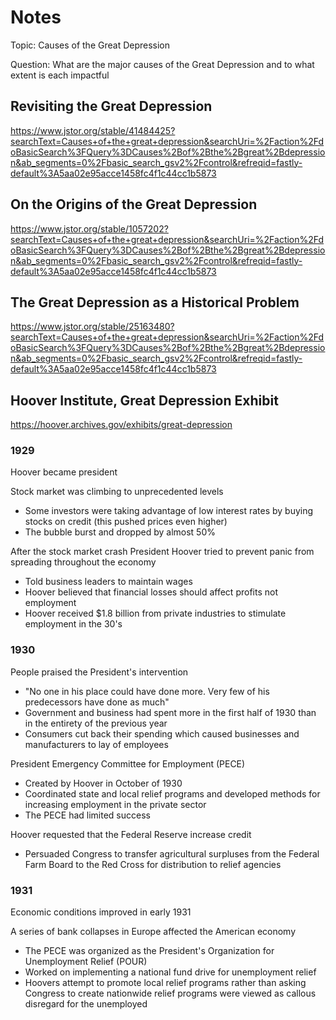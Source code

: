 # Notes

Topic: Causes of the Great Depression

Question: What are the major causes of the Great Depression and to what extent
is each impactful


## Revisiting the Great Depression
https://www.jstor.org/stable/41484425?searchText=Causes+of+the+great+depression&searchUri=%2Faction%2FdoBasicSearch%3FQuery%3DCauses%2Bof%2Bthe%2Bgreat%2Bdepression&ab_segments=0%2Fbasic_search_gsv2%2Fcontrol&refreqid=fastly-default%3A5aa02e95acce1458fc4f1c44cc1b5873

## On the Origins of the Great Depression
https://www.jstor.org/stable/1057202?searchText=Causes+of+the+great+depression&searchUri=%2Faction%2FdoBasicSearch%3FQuery%3DCauses%2Bof%2Bthe%2Bgreat%2Bdepression&ab_segments=0%2Fbasic_search_gsv2%2Fcontrol&refreqid=fastly-default%3A5aa02e95acce1458fc4f1c44cc1b5873

## The Great Depression as a Historical Problem
https://www.jstor.org/stable/25163480?searchText=Causes+of+the+great+depression&searchUri=%2Faction%2FdoBasicSearch%3FQuery%3DCauses%2Bof%2Bthe%2Bgreat%2Bdepression&ab_segments=0%2Fbasic_search_gsv2%2Fcontrol&refreqid=fastly-default%3A5aa02e95acce1458fc4f1c44cc1b5873

## Hoover Institute, Great Depression Exhibit
https://hoover.archives.gov/exhibits/great-depression

### 1929

Hoover became president

Stock market was climbing to unprecedented levels
- Some investors were taking advantage of low interest rates by buying stocks
  on credit (this pushed prices even higher)
- The bubble burst and dropped by almost 50%

After the stock market crash President Hoover tried to prevent panic from
spreading throughout the economy
- Told business leaders to maintain wages
- Hoover believed that financial losses should affect profits not employment
- Hoover received $1.8 billion from private industries to stimulate employment
  in the 30's

### 1930

People praised the President's intervention
- "No one in his place could have done more. Very few of his predecessors have
  done as much"
- Government and business had spent more in the first half of 1930 than in the
  entirety of the previous year
- Consumers cut back their spending which caused businesses and manufacturers
  to lay of employees

President Emergency Committee for Employment (PECE)
- Created by Hoover in October of 1930
- Coordinated state and local relief programs and developed methods for
  increasing employment in the private sector
- The PECE had limited success

Hoover requested that the Federal Reserve increase credit
- Persuaded Congress to transfer agricultural surpluses from the Federal Farm
  Board to the Red Cross for distribution to relief agencies

### 1931

Economic conditions improved in early 1931

A series of bank collapses in Europe affected the American economy
- The PECE was organized as the President's Organization for Unemployment
  Relief (POUR)
- Worked on implementing a national fund drive for unemployment relief
- Hoovers attempt to promote local relief programs rather than asking Congress
  to create nationwide relief programs were viewed as callous disregard for the
  unemployed

